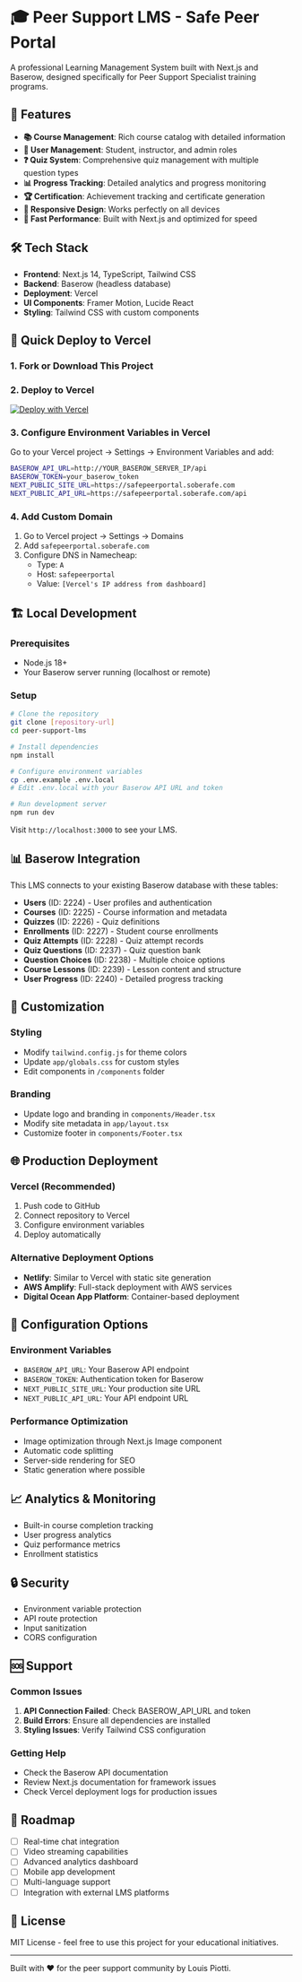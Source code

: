 # 🎓 Peer Support LMS - Safe Peer Portal

A professional Learning Management System built with Next.js and Baserow, designed specifically for Peer Support Specialist training programs.

## 🌟 Features

- **📚 Course Management**: Rich course catalog with detailed information
- **👥 User Management**: Student, instructor, and admin roles  
- **❓ Quiz System**: Comprehensive quiz management with multiple question types
- **📊 Progress Tracking**: Detailed analytics and progress monitoring
- **🏆 Certification**: Achievement tracking and certificate generation
- **📱 Responsive Design**: Works perfectly on all devices
- **🚀 Fast Performance**: Built with Next.js and optimized for speed

## 🛠️ Tech Stack

- **Frontend**: Next.js 14, TypeScript, Tailwind CSS
- **Backend**: Baserow (headless database)
- **Deployment**: Vercel
- **UI Components**: Framer Motion, Lucide React
- **Styling**: Tailwind CSS with custom components

## 🚀 Quick Deploy to Vercel

### 1. Fork or Download This Project

### 2. Deploy to Vercel
[![Deploy with Vercel](https://vercel.com/button)](https://vercel.com/new/clone?repository-url=https://github.com/YOUR_USERNAME/peer-support-lms)

### 3. Configure Environment Variables in Vercel

Go to your Vercel project → Settings → Environment Variables and add:

```bash
BASEROW_API_URL=http://YOUR_BASEROW_SERVER_IP/api
BASEROW_TOKEN=your_baserow_token
NEXT_PUBLIC_SITE_URL=https://safepeerportal.soberafe.com
NEXT_PUBLIC_API_URL=https://safepeerportal.soberafe.com/api
```

### 4. Add Custom Domain

1. Go to Vercel project → Settings → Domains
2. Add `safepeerportal.soberafe.com`
3. Configure DNS in Namecheap:
   - Type: `A`
   - Host: `safepeerportal`
   - Value: `[Vercel's IP address from dashboard]`

## 🏗️ Local Development

### Prerequisites
- Node.js 18+ 
- Your Baserow server running (localhost or remote)

### Setup
```bash
# Clone the repository
git clone [repository-url]
cd peer-support-lms

# Install dependencies
npm install

# Configure environment variables
cp .env.example .env.local
# Edit .env.local with your Baserow API URL and token

# Run development server
npm run dev
```

Visit `http://localhost:3000` to see your LMS.

## 📊 Baserow Integration

This LMS connects to your existing Baserow database with these tables:
- **Users** (ID: 2224) - User profiles and authentication
- **Courses** (ID: 2225) - Course information and metadata  
- **Quizzes** (ID: 2226) - Quiz definitions
- **Enrollments** (ID: 2227) - Student course enrollments
- **Quiz Attempts** (ID: 2228) - Quiz attempt records
- **Quiz Questions** (ID: 2237) - Quiz question bank
- **Question Choices** (ID: 2238) - Multiple choice options
- **Course Lessons** (ID: 2239) - Lesson content and structure
- **User Progress** (ID: 2240) - Detailed progress tracking

## 🎨 Customization

### Styling
- Modify `tailwind.config.js` for theme colors
- Update `app/globals.css` for custom styles
- Edit components in `/components` folder

### Branding
- Update logo and branding in `components/Header.tsx`
- Modify site metadata in `app/layout.tsx`
- Customize footer in `components/Footer.tsx`

## 🌐 Production Deployment

### Vercel (Recommended)
1. Push code to GitHub
2. Connect repository to Vercel
3. Configure environment variables
4. Deploy automatically

### Alternative Deployment Options
- **Netlify**: Similar to Vercel with static site generation
- **AWS Amplify**: Full-stack deployment with AWS services
- **Digital Ocean App Platform**: Container-based deployment

## 🔧 Configuration Options

### Environment Variables
- `BASEROW_API_URL`: Your Baserow API endpoint
- `BASEROW_TOKEN`: Authentication token for Baserow
- `NEXT_PUBLIC_SITE_URL`: Your production site URL
- `NEXT_PUBLIC_API_URL`: Your API endpoint URL

### Performance Optimization
- Image optimization through Next.js Image component
- Automatic code splitting
- Server-side rendering for SEO
- Static generation where possible

## 📈 Analytics & Monitoring

- Built-in course completion tracking
- User progress analytics
- Quiz performance metrics
- Enrollment statistics

## 🔒 Security

- Environment variable protection
- API route protection
- Input sanitization
- CORS configuration

## 🆘 Support

### Common Issues
1. **API Connection Failed**: Check BASEROW_API_URL and token
2. **Build Errors**: Ensure all dependencies are installed
3. **Styling Issues**: Verify Tailwind CSS configuration

### Getting Help
- Check the Baserow API documentation
- Review Next.js documentation for framework issues
- Check Vercel deployment logs for production issues

## 🎯 Roadmap

- [ ] Real-time chat integration
- [ ] Video streaming capabilities  
- [ ] Advanced analytics dashboard
- [ ] Mobile app development
- [ ] Multi-language support
- [ ] Integration with external LMS platforms

## 📄 License

MIT License - feel free to use this project for your educational initiatives.

---

Built with ❤️ for the peer support community by Louis Piotti.